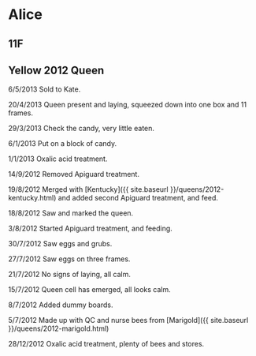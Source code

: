 # Alice

## 11F

## Yellow 2012 Queen 

6/5/2013 Sold to Kate.

20/4/2013 Queen present and laying, squeezed down into one box and 11 frames.

29/3/2013 Check the candy, very little eaten.

6/1/2013 Put on a block of candy.

1/1/2013 Oxalic acid treatment.

14/9/2012 Removed Apiguard treatment.

19/8/2012 Merged with [Kentucky]({{ site.baseurl }}/queens/2012-kentucky.html) and added second Apiguard treatment, and feed.

18/8/2012 Saw and marked the queen.

3/8/2012 Started Apiguard treatment, and feeding.

30/7/2012 Saw eggs and grubs.

27/7/2012 Saw eggs on three frames.

21/7/2012 No signs of laying, all calm.

15/7/2012 Queen cell has emerged, all looks calm.

8/7/2012 Added dummy boards.

5/7/2012 Made up with QC and nurse bees from [Marigold]({{ site.baseurl }}/queens/2012-marigold.html)

28/12/2012 Oxalic acid treatment, plenty of bees and stores.